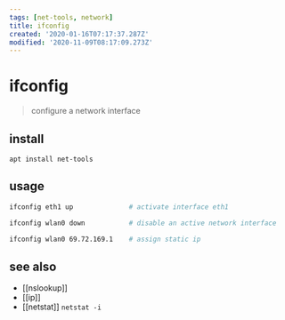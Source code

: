 ```yaml
---
tags: [net-tools, network]
title: ifconfig
created: '2020-01-16T07:17:37.287Z'
modified: '2020-11-09T08:17:09.273Z'
---
```


# ifconfig
> configure a network interface 

## install
`apt install net-tools`

## usage
```sh
ifconfig eth1 up              # activate interface eth1

ifconfig wlan0 down           # disable an active network interface

ifconfig wlan0 69.72.169.1    # assign static ip
```

## see also
- [[nslookup]]
- [[ip]]
- [[netstat]] `netstat -i`
